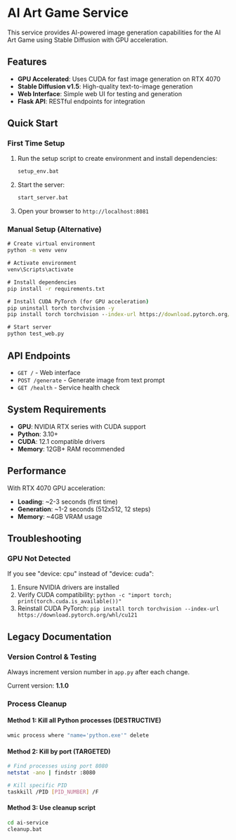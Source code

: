 # AI Art Game Service

This service provides AI-powered image generation capabilities for the AI Art Game using Stable Diffusion with GPU acceleration.

## Features

- **GPU Accelerated**: Uses CUDA for fast image generation on RTX 4070
- **Stable Diffusion v1.5**: High-quality text-to-image generation
- **Web Interface**: Simple web UI for testing and generation
- **Flask API**: RESTful endpoints for integration

## Quick Start

### First Time Setup

1. Run the setup script to create environment and install dependencies:
   ```cmd
   setup_env.bat
   ```

2. Start the server:
   ```cmd
   start_server.bat
   ```

3. Open your browser to `http://localhost:8081`

### Manual Setup (Alternative)

```cmd
# Create virtual environment
python -m venv venv

# Activate environment
venv\Scripts\activate

# Install dependencies
pip install -r requirements.txt

# Install CUDA PyTorch (for GPU acceleration)
pip uninstall torch torchvision -y
pip install torch torchvision --index-url https://download.pytorch.org/whl/cu121

# Start server
python test_web.py
```

## API Endpoints

- `GET /` - Web interface
- `POST /generate` - Generate image from text prompt
- `GET /health` - Service health check

## System Requirements

- **GPU**: NVIDIA RTX series with CUDA support
- **Python**: 3.10+
- **CUDA**: 12.1 compatible drivers
- **Memory**: 12GB+ RAM recommended

## Performance

With RTX 4070 GPU acceleration:
- **Loading**: ~2-3 seconds (first time)
- **Generation**: ~1-2 seconds (512x512, 12 steps)
- **Memory**: ~4GB VRAM usage

## Troubleshooting

### GPU Not Detected
If you see "device: cpu" instead of "device: cuda":
1. Ensure NVIDIA drivers are installed
2. Verify CUDA compatibility: `python -c "import torch; print(torch.cuda.is_available())"`
3. Reinstall CUDA PyTorch: `pip install torch torchvision --index-url https://download.pytorch.org/whl/cu121`

## Legacy Documentation

### Version Control & Testing

Always increment version number in `app.py` after each change.

Current version: **1.1.0**

### Process Cleanup

#### Method 1: Kill all Python processes (DESTRUCTIVE)
```bash
wmic process where "name='python.exe'" delete
```

#### Method 2: Kill by port (TARGETED) 
```bash
# Find processes using port 8080
netstat -ano | findstr :8080

# Kill specific PID
taskkill /PID [PID_NUMBER] /F
```

#### Method 3: Use cleanup script
```bash
cd ai-service
cleanup.bat
```